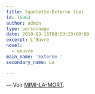 ```yaml
---
title: Squelette-Externe (Le)
id: 76063
author: admin
type: personnage
date: 2010-03-16T08:59:23+00:00
excerpt: L’Œuvre
novel:
  - oeuvre
main_name: 'Externe '
secondary_name: Le

---
```

— Voir <a href="/personnage/mimi-la-mort/" target="_self">MIMI-LA-MORT</a>.